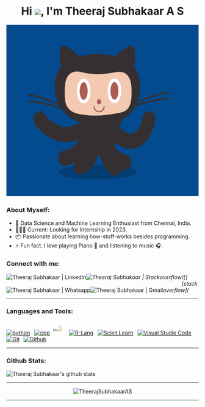 <h1 align="center">Hi <img src="https://media.giphy.com/media/hvRJCLFzcasrR4ia7z/giphy.gif" width="32">, I'm Theeraj Subhakaar A S</h1>

<p align="center">
  <img src="https://github.com/TheerajSubhakaarAS/TheerajSubhakaarAS/blob/main/Assets/github.gif" alt="Astro GIF" width="600" height="450"/><br>
</p>

### **About Myself:**
 - 🚀 Data Science and Machine Learning Enthusiast from Chennai, India.
 - 🙍🏽‍♂️ Current: Looking for Internship in 2023.
 - 📦 Passionate about learning how-stuff-works besides programming.
 - ⚡ Fun fact: I love playing Piano 🎹 and listening to music 🎧.

### **Connect with me:**
[<img align="left" alt="Theeraj Subhakaar | LinkedIn" height="30px" src="https://img.icons8.com/doodle/2x/linkedin--v2.png" />][linkedin]
/*[<img align="left" alt="Theeraj Subhakaar | Stackoverflow" height="30px" src="https://img.icons8.com/color/2x/stackoverflow.png" />][stackoverflow]*/
[<img align="left" alt="Theeraj Subhakaar | Whatsapp" height="30px" src="https://img.icons8.com/doodle/2x/whatsapp.png" />][whatsapp]
[<img align="left" alt="Theeraj Subhakaar | Gmail" height="30px" src="https://img.icons8.com/doodle/2x/gmail.png" />][gmail]
<br />

---

### Languages and Tools:

[<img alt="python" width="35px" src="https://img.icons8.com/color/240/000000/python.png">](https://www.python.org/)&ensp;
[<img alt="cpp" width="32px" src="https://isocpp.org/assets/images/cpp_logo.png">](https://isocpp.org/)
[<img alt="MySQL" width="35px" src="https://raw.githubusercontent.com/github/explore/80688e429a7d4ef2fca1e82350fe8e3517d3494d/topics/mysql/mysql.png">](https://dev.mysql.com/)&ensp;
[<img alt="R-Lang" width="35px" src="https://www.r-project.org/Rlogo.png">](https://www.r-project.org/)&ensp;
[<img alt="Scikit Learn" width="42px" src="https://upload.wikimedia.org/wikipedia/commons/0/05/Scikit_learn_logo_small.svg">](https://scikit-learn.org/stable/)&ensp;
[<img alt="Visual Studio Code" width="32px" src="https://img.icons8.com/fluent/240/000000/visual-studio-code-2019.png" />](https://code.visualstudio.com/)&ensp;
[<img alt="Git" width="35px" src="https://img.icons8.com/color/240/000000/git.png">](https://git-scm.com/)&ensp;
[<img alt="Github" width="35px" src="https://img.icons8.com/ios-glyphs/240/000000/github.png">](https://github.com/)&ensp;

---

### Github Stats:
![Theeraj Subhakaar's github stats](https://github-readme-stats.vercel.app/api?username=TheerajSubhakaarAS&show_icons=true&hide_border=true&theme=tokyonight)

---

<p align="center"> <img src="https://komarev.com/ghpvc/?username=TheerajSubhakaarAS" alt="TheerajSubhakaarAS" /> </p>

---

[linkedin]: https://www.linkedin.com/in/theeraj-subhakaar-60362b240/
[gmail]: mailto:theerajsubhakaar1975@gmail.com
[whatsapp]: https://wa.me/919080320789
